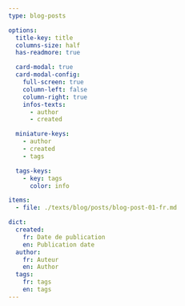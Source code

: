 ```yaml
---
type: blog-posts

options:
  title-key: title
  columns-size: half
  has-readmore: true

  card-modal: true
  card-modal-config:
    full-screen: true
    column-left: false
    column-right: true
    infos-texts: 
      - author
      - created

  miniature-keys: 
    - author
    - created
    - tags

  tags-keys: 
    - key: tags
      color: info

items:
  - file: ./texts/blog/posts/blog-post-01-fr.md

dict:
  created:
    fr: Date de publication
    en: Publication date
  author:
    fr: Auteur
    en: Author
  tags:
    fr: tags
    en: tags
---
```

